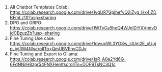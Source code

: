 1) All Chatbot Templates Colab: https://colab.research.google.com/drive/1vqUR7GpIhefvQ2IZyg_Hx4iZDBFmLz1X?usp=sharing
2) DPO and ORPO: https://colab.research.google.com/drive/1WTyGa5heQ4WJnIDjYXVmivOjdCBzuzZb?usp=sharing
3) Fine Tuning Use case: https://colab.research.google.com/drive/1dwuxWL0YG8w_slUm2E_xUujp_iyj3W4f#scrollTo=QmUBVEnvCDJv
4) Fine Tuning and Export to Ollama: https://colab.research.google.com/drive/1sR_A0e2Yd6G-6FdNNilH8zpr54FNXHeo#scrollTo=DOP9TsNC3Q1c

